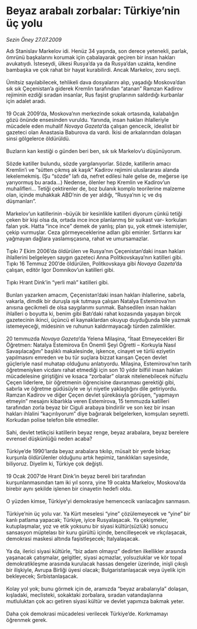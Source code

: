 # Beyaz arabalı zorbalar: Türkiye’nin üç yolu

*Sezin Öney 27.07.2009*

<div class="taraf_structure_2col_1zq">
<div class="margen_n">



 <p>Adı Stanislav Markelov idi. Henüz 34 yaşında, son derece yetenekli, parlak, ömrünü başkalarını korumak için çabalayarak geçiren bir insan hakları avukatıydı. İsteseydi, ülkesi Rusya’da ya da Rusya’dan uzakta, kendine bambaşka ve çok rahat bir hayat kurabilirdi. Ancak Markelov, zoru seçti. <br/><br/>Ümitsiz sayılabilecek, tehlikeli dava dosyalarını alıp, yaşadığı Moskova’dan sık sık Çeçenistan’a giderek Kremlin tarafından “atanan” Ramzan Kadirov rejiminin ezdiği sıradan insanlar, Rus faşist gruplarının saldırdığı kurbanlar için adalet aradı. <br/><br/>19 Ocak 2009’da, Moskova’nın merkezinde sokak ortasında, kalabalığın gözü önünde ensesinden vuruldu. Yanında, insan hakları ihlalleriyle mücadele eden muhalif <i>Novaya Gazeta</i>’da çalışan gencecik, idealist bir gazeteci olan Anastasia Baburova da vardı. İkisi de arkalarından dolaşan sinsi gölgelerce öldürüldü. <br/><br/>Buzların kan kestiği o günden beri ben, sık sık Markelov’u düşünüyorum. <br/><br/>Sözde katiller bulundu, sözde yargılanıyorlar. Sözde, katillerin amacı Kremlin’i ve “sütten çıkmış ak kaşık” Kadirov rejimini uluslararası alanda lekelemekmiş. (Şu “sözde” lafı da, nefret edilesi hale gelse de, meğerse işe yarıyormuş bu arada...) Nedense, ölenler hep Kremlin ve Kadirov’un muhalifleri... Tetiği çektirenler de, boz bulanık komplo teorilerine malzeme olan, içinde muhakkak ABD’nin de yer aldığı, “Rusya’nın iç ve dış düşmanları”. <br/><br/>Markelov’un katillerinin –büyük bir kesinlikle katilleri diyorum çünkü tetiği çeken bir kişi olsa da, ortada ince ince planlanmış bir suikast var- korkuları falan yok. Hatta “ince ince” demek de yanlış; plan şu, yok etmek istemişler, çekip vurmuşlar. Ceza görmeyeceklerine adları gibi eminler. Sırtlarını kar yağmayan dağlara yaslamışçasına, rahat ve umursamazlar. <br/><br/>Tıpkı 7 Ekim 2006’da öldürülen ve Rusya’nın Çeçenistan’daki insan hakları ihlallerini belgeleyen saygın gazeteci Anna Politkovskaya’nın katilleri gibi. Tıpkı 16 Temmuz 200’de öldürülen, Politkovskaya gibi <i>Novaya Gazeta</i>’da çalışan, editör Igor Domnikov’un katilleri gibi. <br/><br/>Tıpkı Hrant Dink’in “yerli malı” katilleri gibi. <br/><br/>Bunları yazarken amacım, Çeçenistan’daki insan hakları ihlallerine, sabırla, vakarla, dimdik bir duruşla ışık tutmaya çalışan Natalya Estemirova’nın anısına gecikmeli de olsa saygılarımı sunmak. Bahsedilen insan hakları ihlalleri o boyutta ki, benim gibi Batı’daki rahat kozasında yaşayan birçok gazetecinin ikinci, üçüncü el kaynaklardan okuyup duyduğunda bile yazmak istemeyeceği, midesinin ve ruhunun kaldırmayacağı türden zalimlikler. <br/><br/>20 temmuzda <i>Novaya Gazeta</i>’da Yelena Milaşina, “İtaat Etmeyecekleri Bir Öğretmen: Natalya Estemirova En Önemli Şeyi Öğretti – Korkuyla Nasıl Savaşılacağını” başlıklı makalesinde, işkence, cinayet ve türlü eziyetin yapılmasını emreden ve bu tür suçlara bizzat karışan Çeçen devlet güçleriyle nasıl muhatap olduğunu anlatıyordu. Milaşina, Estemirova’nın tarih öğretmeniyken vicdanı rahat etmediği için son 10 yıldır bilfiil insan hakları mücadelesine giriştiğini ve kısaca “zorbalar” olarak nitelenebilecek nüfuzlu Çeçen liderlere, bir öğretmenin öğrencisine davranması gerektiği gibi, sabırla ve öğretme güdüsüyle ve iyi niyetle yaklaştığını dile getiriyordu. Ramzan Kadirov ve diğer Çeçen devlet şürekâsıyla görüşen, “yapmayın etmeyin” mesajını kibarlıkla veren Estemirova, 15 temmuzda katilleri tarafından zorla beyaz bir Ciguli arabaya bindirilir ve son kez bir insan hakları ihlalini “kaçırılıyorum” diye bağırarak belgelerken, komşuları seyretti. Korkudan polise telefon bile etmediler. <br/><br/>Sahi, devlet tetikçisi katillerin beyaz renge, beyaz arabalara, beyaz berelere evrensel düşkünlüğü neden acaba? <br/><br/>Türkiye’de 1990’larda beyaz arabalara tıkılıp, müsait bir yerde birkaç kurşunla öldürülenler olduğunu artık hepimiz, tanıklıkları sayesinde, biliyoruz. Diyelim ki, Türkiye çok değişti. <br/><br/>19 Ocak 2007’de Hrant Dink’in beyaz bereli biri tarafından kurşunlanmasından tam iki yıl sonra, yine 19 ocakta Markelov, Moskova’da birebir aynı şekilde işlenen bir cinayetin hedefi oldu. <br/><br/>O yüzden kimse, Türkiye’yi demokrasiye hemencecik varılacağını sanmasın. <br/><br/>Türkiye’nin üç yolu var. Ya Kürt meselesi “yine” çözülemeyecek ve “yine” bir kanlı patlama yapacak; Türkiye, iyice Rusyalaşacak. Ya çekişmeler, kutuplaşmalar, yoz ve etik yoksunu bir siyasi kültür(süzlük) sonucu sansasyon müptelası bir kuru gürültü içinde, bencilleşecek ve ırkçılaşacak, demokrasi maskesi altında faşistleşecek; İtalyalaşacak. <br/><br/>Ya da, ilerici siyasi kültürle, “biz adam olmayız” dedirten ilkellikler arasında yaşanacak çatışmalar, gelgitler, siyasi açmazlar, yolsuzluklar ve kör topal demokratikleşme arasında kurulacak hassas dengeler üzerinde, inişli çıkışlı bir ilişkiyle, Avrupa Birliği üyesi olacak; Bulgaristanlaşacak veya üyelik için bekleyecek; Sırbistanlaşacak. <br/><br/>Kolay yol yok; bunu görmek için de, aramızda “beyaz arabalarıyla” dolaşan, kışladaki, meclisteki, sokaktaki zorbalara, sıradan vatandaşlarına mutluluktan çok acı getiren siyasi kültür ve devlet yapımıza bakmak yeter. <br/><br/>Daha çok demokrasi mücadelesi verilecek Türkiye’de. Korkmamayı öğrenmek gerek.</p>
<br/>
<br/>
<br/>



<br/>


<div id="taraf_not">
</div>

</div>


</div>
